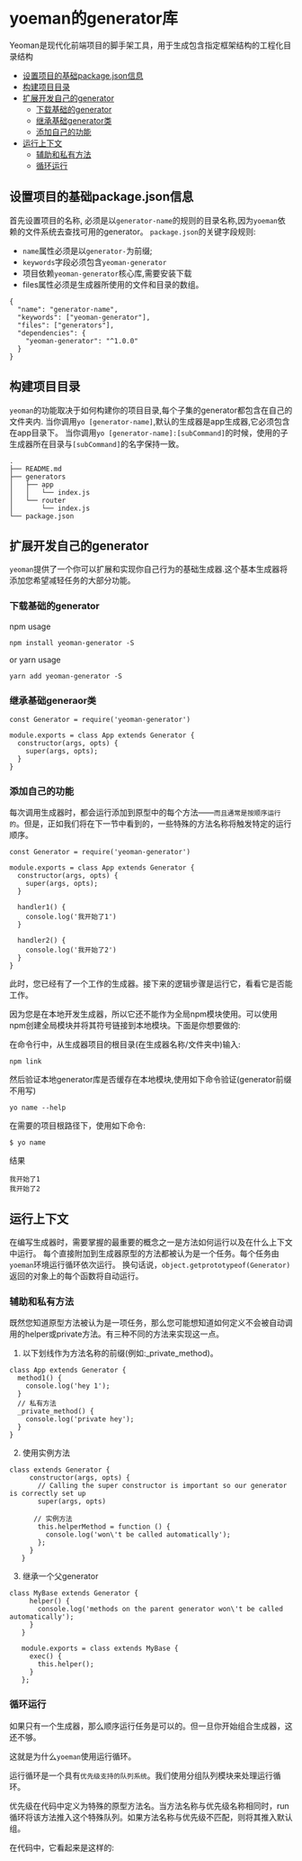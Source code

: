 # yoeman的generator库
Yeoman是现代化前端项目的脚手架工具，用于生成包含指定框架结构的工程化目录结构

- [设置项目的基础package.json信息](#first)
- [构建项目目录](#generator)
- [扩展开发自己的generator](#extending)
  - [下载基础的generator](#install-base-generator)
  - [继承基础generator类](#extend-base-generator)
  - [添加自己的功能](#adding-your-own-functionality)
- [运行上下文](#runingcontext)
  - [辅助和私有方法](#helperandprivate)
  - [循环运行](#runloop)


## <a id="first">设置项目的基础package.json信息</a>
首先设置项目的名称, 必须是以`generator-name`的规则的目录名称,因为`yoeman`依赖的文件系统去查找可用的generator。
`package.json`的关键字段规则:
* `name`属性必须是以`generator-`为前缀;
* `keywords`字段必须包含`yeoman-generator`
* 项目依赖`yeoman-generator`核心库,需要安装下载
* files属性必须是生成器所使用的文件和目录的数组。


```
{
  "name": "generator-name",
  "keywords": ["yeoman-generator"],
  "files": ["generators"],
  "dependencies": {
    "yeoman-generator": "^1.0.0"
  }
}
```

## <a id="generator">构建项目目录</a>
`yeoman`的功能取决于如何构建你的项目目录,每个子集的generator都包含在自己的文件夹内.
当你调用`yo [generator-name]`,默认的生成器是app生成器,它必须包含在app目录下。
当你调用`yo [generator-name]:[subCommand]`的时候，使用的子生成器所在目录与`[subCommand]`的名字保持一致。
```
.
├── README.md
├── generators
│   ├── app
│   │   └── index.js
│   └── router
│       └── index.js
└── package.json

```

## <a id="extending">扩展开发自己的generator</a>
`yeoman`提供了一个你可以扩展和实现你自己行为的基础生成器.这个基本生成器将添加您希望减轻任务的大部分功能。

### <a id="install-base-generator">下载基础的generator</a>
npm usage
```
npm install yeoman-generator -S
```
or
yarn usage
```
yarn add yeoman-generator -S
```

### <a id="extend-base-generator">继承基础generaor类</a>
```
const Generator = require('yeoman-generator')

module.exports = class App extends Generator {
  constructor(args, opts) {
    super(args, opts);
  }
}
```

### <a id="adding-your-own-functionality">添加自己的功能</a>
每次调用生成器时，都会运行添加到原型中的每个方法——`而且通常是按顺序运行的`。但是，正如我们将在下一节中看到的，一些特殊的方法名称将触发特定的运行顺序。
```
const Generator = require('yeoman-generator')

module.exports = class App extends Generator {
  constructor(args, opts) {
    super(args, opts);
  }

  handler1() {
    console.log('我开始了1')
  }

  handler2() {
    console.log('我开始了2')
  }
}
```

此时，您已经有了一个工作的生成器。接下来的逻辑步骤是运行它，看看它是否能工作。

因为您是在本地开发生成器，所以它还不能作为全局npm模块使用。可以使用npm创建全局模块并将其符号链接到本地模块。下面是你想要做的:

在命令行中，从生成器项目的根目录(在生成器名称/文件夹中)输入:
```
npm link
```
然后验证本地generator库是否缓存在本地模块,使用如下命令验证(generator前缀不用写)
```
yo name --help
```

在需要的项目根路径下，使用如下命令:
```
$ yo name
```
结果
```
我开始了1
我开始了2
```


## <a id="runingcontext">运行上下文</a>
在编写生成器时，需要掌握的最重要的概念之一是方法如何运行以及在什么上下文中运行。
每个直接附加到生成器原型的方法都被认为是一个任务。每个任务由`yoeman`环境运行循环依次运行。
换句话说，`object.getprototypeof(Generator)`返回的对象上的每个函数将自动运行。

### <a id="helperandprivate">辅助和私有方法</a>
既然您知道原型方法被认为是一项任务，那么您可能想知道如何定义不会被自动调用的helper或private方法。有三种不同的方法来实现这一点。
1. 以下划线作为方法名称的前缀(例如:_private_method)。
```
class App extends Generator {
  method1() {
    console.log('hey 1');
  }
  // 私有方法
  _private_method() {
    console.log('private hey');
  }
}
```
2. 使用实例方法
```
class extends Generator {
     constructor(args, opts) {
       // Calling the super constructor is important so our generator is correctly set up
       super(args, opts)

      // 实例方法
       this.helperMethod = function () {
         console.log('won\'t be called automatically');
       };
     }
   }
```
3. 继承一个父generator
```
class MyBase extends Generator {
     helper() {
       console.log('methods on the parent generator won\'t be called automatically');
     }
   }

   module.exports = class extends MyBase {
     exec() {
       this.helper();
     }
   };
```

### <a id="runloop">循环运行</a>
如果只有一个生成器，那么顺序运行任务是可以的。但一旦你开始组合生成器，这还不够。

这就是为什么`yoeman`使用运行循环。

运行循环是一个具有`优先级支持的队列系统`。我们使用分组队列模块来处理运行循环。

优先级在代码中定义为特殊的原型方法名。当方法名称与优先级名称相同时，run循环将该方法推入这个特殊队列。如果方法名称与优先级不匹配，则将其推入默认组。

在代码中，它看起来是这样的: